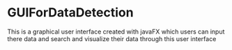 # GUIForDataDetection
This is a graphical user interface created with javaFX which users can input there data and search and visualize their data through this user interface
